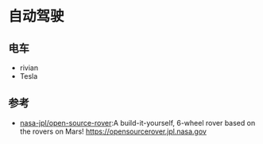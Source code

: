 # 自动驾驶


## 电车

* rivian
* Tesla

## 参考

* [nasa-jpl/open-source-rover](https://github.com/nasa-jpl/open-source-rover):A build-it-yourself, 6-wheel rover based on the rovers on Mars! https://opensourcerover.jpl.nasa.gov
